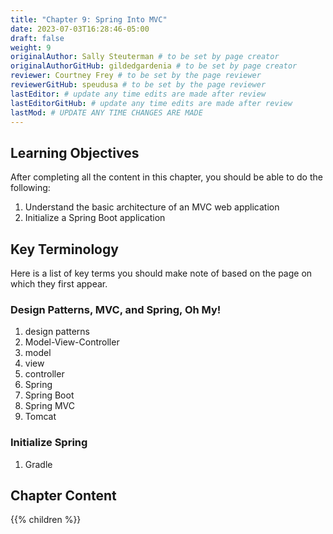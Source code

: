 ```yaml
---
title: "Chapter 9: Spring Into MVC"
date: 2023-07-03T16:28:46-05:00
draft: false
weight: 9
originalAuthor: Sally Steuterman # to be set by page creator
originalAuthorGitHub: gildedgardenia # to be set by page creator
reviewer: Courtney Frey # to be set by the page reviewer
reviewerGitHub: speudusa # to be set by the page reviewer
lastEditor: # update any time edits are made after review
lastEditorGitHub: # update any time edits are made after review
lastMod: # UPDATE ANY TIME CHANGES ARE MADE
---
```


## Learning Objectives

After completing all the content in this chapter, you should be able to do the following:

1. Understand the basic architecture of an MVC web application
1. Initialize a Spring Boot application

## Key Terminology

Here is a list of key terms you should make note of based on the page on which they first appear.

### Design Patterns, MVC, and Spring, Oh My!

1. design patterns
1. Model-View-Controller
1. model
1. view
1. controller
1. Spring
1. Spring Boot
1. Spring MVC
1. Tomcat

### Initialize Spring

1. Gradle

## Chapter Content

{{% children %}}
